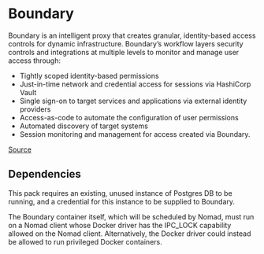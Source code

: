 # Boundary

Boundary is an intelligent proxy that creates granular, identity-based access controls for dynamic infrastructure. Boundary’s workflow layers security controls and integrations at multiple levels to monitor and manage user access through:

-  Tightly scoped identity-based permissions
- Just-in-time network and credential access for sessions via HashiCorp Vault
- Single sign-on to target services and applications via external identity providers
- Access-as-code to automate the configuration of user permissions
- Automated discovery of target systems
- Session monitoring and management for access created via Boundary.

[Source](https://www.boundaryproject.io/docs/what-is-boundary)

## Dependencies

This pack requires an existing, unused instance of Postgres DB to be running, and a credential for this instance to be supplied to Boundary.

The Boundary container itself, which will be scheduled by Nomad, must run on a Nomad client whose Docker driver has the IPC_LOCK capability allowed on the Nomad client. Alternatively, the Docker driver could instead be allowed to run privileged Docker containers.
